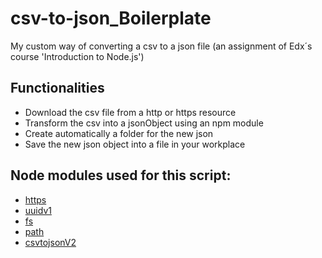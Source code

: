 
# csv-to-json_Boilerplate

My custom way of converting a csv to a json file (an assignment of Edx´s course 'Introduction to Node.js')

## Functionalities

- Download the csv file from a http or https resource
- Transform the csv into a jsonObject using an npm module 
- Create automatically a folder for the new json 
- Save the new json object into a file in your workplace

## Node modules used for this script:

- [https](#installation)
- [uuidv1](#usage)
- [fs](#support)
- [path](#support)
- [csvtojsonV2](#contributing)
